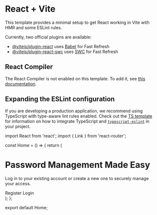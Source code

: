 # React + Vite

This template provides a minimal setup to get React working in Vite with HMR and some ESLint rules.

Currently, two official plugins are available:

- [@vitejs/plugin-react](https://github.com/vitejs/vite-plugin-react/blob/main/packages/plugin-react) uses [Babel](https://babeljs.io/) for Fast Refresh
- [@vitejs/plugin-react-swc](https://github.com/vitejs/vite-plugin-react/blob/main/packages/plugin-react-swc) uses [SWC](https://swc.rs/) for Fast Refresh

## React Compiler

The React Compiler is not enabled on this template. To add it, see [this documentation](https://react.dev/learn/react-compiler/installation).

## Expanding the ESLint configuration

If you are developing a production application, we recommend using TypeScript with type-aware lint rules enabled. Check out the [TS template](https://github.com/vitejs/vite/tree/main/packages/create-vite/template-react-ts) for information on how to integrate TypeScript and [`typescript-eslint`](https://typescript-eslint.io) in your project.


  import React from 'react';
  import { Link } from 'react-router';

  const Home = () => {
    return (
         <div className="flex flex-col items-center justify-center min-h-screen bg-gray-100">
            <Link to="/">
                <h1 className="text-4xl font-extrabold text-gray-900 mb-6">
                    Password Management Made Easy
                </h1>
            </Link>
            <p className="text-lg text-gray-700 mb-8">
                Log in to your existing account or create a new one to securely manage your access.
            </p>
            <div className="flex space-x-4">
                <Link to="/register" className="bg-blue-500 hover:bg-blue-700 text-blue font-bold py-2 px-4 rounded">
                    Register
                </Link>
                <Link to="/login" className="bg-blue-500 hover:bg-blue-700 text-blue font-bold py-2 px-4 rounded">
                    Login
                </Link>
            </div>
        </div>
    );
  };
    
  export default Home;
